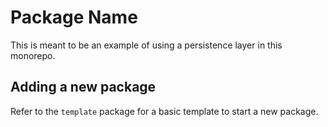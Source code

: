 # Package Name

This is meant to be an example of using a persistence layer in this monorepo.

## Adding a new package

Refer to the `template` package for a basic template to start a new package.
